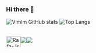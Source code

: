 ### Hi there 👋

<!--
**Vimlm/Vimlm** is a ✨ _special_ ✨ repository because its `README.md` (this file) appears on your GitHub profile.

Here are some ideas to get you started:

- 🔭 I’m currently working on ...
- 🌱 I’m currently learning ...
- 👯 I’m looking to collaborate on ...
- 🤔 I’m looking for help with ...
- 💬 Ask me about ...
- 📫 How to reach me: ...
- 😄 Pronouns: ...
- ⚡ Fun fact: ...
-->

![Vimlm GitHub stats](https://github-readme-stats.vercel.app/api?username=Vimlm&count_private=true&show_icons=true&theme=highcontrast)
![Top Langs](https://github-readme-stats.vercel.app/api/top-langs/?username=Vimlm&layout=compact&theme=highcontrast)
<div style="display: inline_block"><br>
  <img align="center" alt="Rafa-Js" height="30" width="40" src="https://raw.githubusercontent.com/devicons/devicon/master/icons/javascript/javascript-plain.svg%22%3E
  <img align="center" alt="Rafa-HTML" height="30" width="40" src="https://raw.githubusercontent.com/devicons/devicon/master/icons/html5/html5-original.svg%22%3E
  <img align="center" alt="Rafa-CSS" height="30" width="40" src="https://raw.githubusercontent.com/devicons/devicon/master/icons/css3/css3-original.svg%22%3E
  <img align="center" alt="Rafa-CSS" height="30" width="40"src="https://cdn.jsdelivr.net/gh/devicons/devicon/icons/figma/figma-original.svg%22/%3E
  <img align="center" alt="Rafa-CSS" height="30" width="40" src="https://cdn.jsdelivr.net/gh/devicons/devicon/icons/canva/canva-original.svg%22/%3E
  <img align="center" alt="Rafa-CSS" height="30" width="40" src="https://cdn.jsdelivr.net/gh/devicons/devicon/icons/photoshop/photoshop-plain.svg%22/%3E
  <img align="center" alt="Rafa-CSS" height="30" width="40" src="https://cdn.jsdelivr.net/gh/devicons/devicon/icons/vscode/vscode-original.svg%22/%3E
</div>

<div>
  <a href="mailto:victormlmartins@icloud.com"><img src="https://img.shields.io/badge/Gmail-D14836?style=for-the-badge&logo=gmail&logoColor=white%22%3E</a>
  <a href="https://www.linkedin.com/in/victormlmartins/" target="_blank"><img src="https://img.shields.io/badge/-LinkedIn-%230077B5?style=for-the-badge&logo=linkedin&logoColor=white" target="_blank"></a> 
  <a href="https://open.spotify.com/user/uayeidbh6rib5yt42wcq8e7ih?si=e3dde587cba94d9d<img src="https://img.shields.io/badge/Spotify-1ED760?&style=for-the-badge&logo=spotify&logoColor=white%22%3E></a>
</div>
